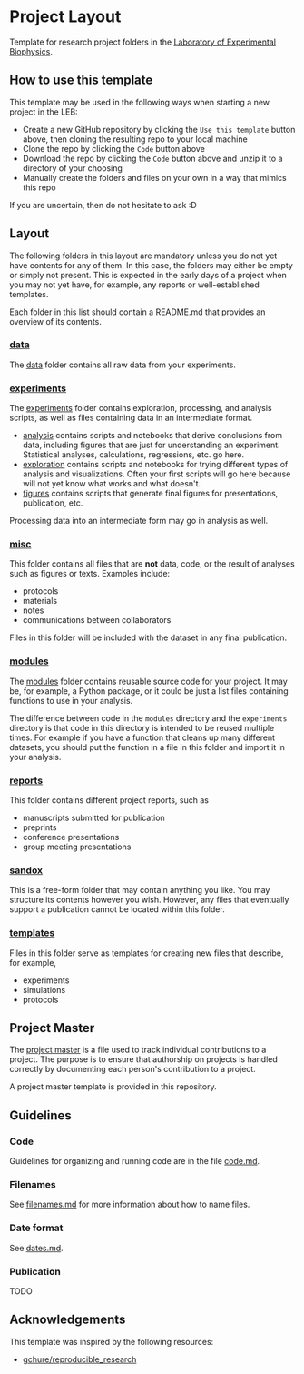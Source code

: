 # Project Layout

Template for research project folders in the [Laboratory of Experimental Biophysics](https://www.epfl.ch/labs/leb/).

## How to use this template

This template may be used in the following ways when starting a new project in the LEB:

- Create a new GitHub repository by clicking the `Use this template` button above, then cloning the resulting repo to your local machine
- Clone the repo by clicking the `Code` button above
- Download the repo by clicking the `Code` button above and unzip it to a directory of your choosing
- Manually create the folders and files on your own in a way that mimics this repo

If you are uncertain, then do not hesitate to ask :D

## Layout

The following folders in this layout are mandatory unless you do not yet have contents for any of them. In this case, the folders may either be empty or simply not present. This is expected in the early days of a project when you may not yet have, for example, any reports or well-established templates.

Each folder in this list should contain a README.md that provides an overview of its contents.

### [data](data)

The [data](data) folder contains all raw data from your experiments.

### [experiments](experiments)

The [experiments](experiments) folder contains exploration, processing, and analysis scripts, as well as files containing data in an intermediate format.

- [analysis](experiments/analysis) contains scripts and notebooks that derive conclusions from data, including figures that are just for understanding an experiment. Statistical analyses, calculations, regressions, etc. go here.
- [exploration](experiments/exploration) contains scripts and notebooks for trying different types of analysis and visualizations. Often your first scripts will go here because will not yet know what works and what doesn't.
- [figures](experiments/figures) contains scripts that generate final figures for presentations, publication, etc.

Processing data into an intermediate form may go in analysis as well.

### [misc](misc)

This folder contains all files that are **not** data, code, or the result of analyses such as figures or texts. Examples include:

- protocols
- materials
- notes
- communications between collaborators

Files in this folder will be included with the dataset in any final publication.

### [modules](modules)

The [modules](modules) folder contains reusable source code for your project. It may be, for example, a Python package, or it could be just a list files containing functions to use in your analysis.

The difference between code in the `modules` directory and the `experiments` directory is that code in this directory is intended to be reused multiple times. For example if you have a function that cleans up many different datasets, you should put the function in a file in this folder and import it in your analysis.

### [reports](reports)

This folder contains different project reports, such as

- manuscripts submitted for publication
- preprints
- conference presentations
- group meeting presentations

### [sandox](sandbox)

This is a free-form folder that may contain anything you like. You may structure its contents however you wish. However, any files that eventually support a publication cannot be located within this folder.

### [templates](templates)

Files in this folder serve as templates for creating new files that describe, for example,

- experiments
- simulations
- protocols

## Project Master

The [project master](project_master.xlsx) is a file used to track individual contributions to a project. The purpose is to ensure that authorship on projects is handled correctly by documenting each person's contribution to a project.

A project master template is provided in this repository.

## Guidelines

### Code

Guidelines for organizing and running code are in the file [code.md](code.md).

### Filenames

See [filenames.md](filenames.md) for more information about how to name files.

### Date format

See [dates.md](dates.md).

### Publication

TODO

## Acknowledgements

This template was inspired by the following resources:

- [gchure/reproducible_research](https://github.com/gchure/reproducible_research)
